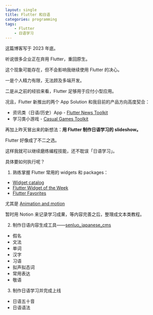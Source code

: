 ```yaml
---
layout: single
title: Flutter 和日语
categories: programming
tags:
    - Flutter
    - 日语学习
---
```


这篇博客写于 2023 年底。

听说很多企业正在弃用 Flutter，重回原生。

这个现象可能存在，但不会影响我继续使用 Flutter 的决心。

一是个人精力有限，无法顾及多端开发。

二是从之前的经验来看，Flutter 足够用于应付小型应用。

况且，Flutter 新推出的两个 App Solution 和我目前的产品方向高度契合：

- 资讯类（日语/历史）App - [Flutter News Toolkit](https://docs.flutter.dev/resources/news-toolkit)
- 学习类小游戏 - [Casual Games Toolkit](https://docs.flutter.dev/resources/games-toolkit)

再加上昨天冒出来的新想法：**用 Flutter 制作日语学习的 slideshow。**

Flutter 好像成了不二之选。

这样我就可以继续磨练编程技能，还不耽误「日语学习」。

具体要如何执行呢？

1) 熟练掌握 Flutter 常用的 widgets 和 packages：

- [Widget catalog](https://docs.flutter.dev/ui/widgets)
- [Flutter Widget of the Week](https://www.youtube.com/playlist?list=PLjxrf2q8roU23XGwz3Km7sQZFTdB996iG)
- [Flutter Favorites](https://pub.dev/packages?q=is%3Aflutter-favorite)

尤其是 [Animation and motion](https://docs.flutter.dev/ui/widgets/animation)

暂时用 Notion 来记录学习成果，等内容完善之后，整理成文本类教程。

2) 制作日语内容生成工具——[senluo_japanese_cms](https://github.com/Hefengcloud/senluo_japanese_cms)

- 假名
- 文法
- 单词
- 汉字
- 习语
- 拟声拟态词
- 常用表达
- 敬语

3) 制作日语学习并完成上线

- 日语五十音
- 日语语法
